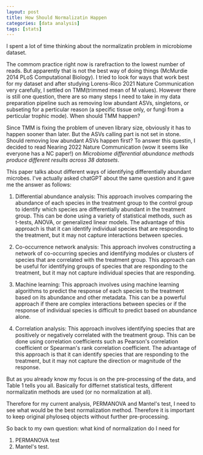 ```yaml
---
layout: post
title: How Should Normalizatin Happen
categories: [data analysis]
tags: [stats]
---
```


I spent a lot of time thinking about the normalizatin problem in microbiome dataset. 

The commom practice right now is rarefraction to the lowest number of reads. But apparently that is not the best way of doing things (McMurdie 2014 PLoS Computational Biology). I tried to look for ways that work best for my dataset and after studying Lorens-Rico 2021 Nature Communication very carefully, I settled on TMM(trimmed mean of M values). However there is still one question, there are so many steps I need to take in my data preparation pipeline such as removing low abundant ASVs, singletons, or subseting for a perticular reason (a specific tissue only, or fungi from a perticular trophic mode). When should TMM happen?

Since TMM is fixing the problem of uneven library size, obviously it has to happen sooner than later. But the ASVs calling part is not set in stone. Should removing low abundant ASVs happen first? To answer this questin,
I decided to read Nearing 2022 Nature Communication (wow it seems like everyone has a NC paper!) on _Microbiome differential abundance methods produce different results across 38 datasets_.

This paper talks about different ways of identifying differentially abundant microbes. I've actually asked chatGPT about the same question and it gave me the answer as follows:

1. Differential abundance analysis: This approach involves comparing the abundance of each species in the treatment group to the control group to identify which species are differentially abundant in the treatment group. This can be done using a variety of statistical methods, such as t-tests, ANOVA, or generalized linear models. The advantage of this approach is that it can identify individual species that are responding to the treatment, but it may not capture interactions between species.

2. Co-occurrence network analysis: This approach involves constructing a network of co-occurring species and identifying modules or clusters of species that are correlated with the treatment group. This approach can be useful for identifying groups of species that are responding to the treatment, but it may not capture individual species that are responding.

3. Machine learning: This approach involves using machine learning algorithms to predict the response of each species to the treatment based on its abundance and other metadata. This can be a powerful approach if there are complex interactions between species or if the response of individual species is difficult to predict based on abundance alone.

4. Correlation analysis: This approach involves identifying species that are positively or negatively correlated with the treatment group. This can be done using correlation coefficients such as Pearson's correlation coefficient or Spearman's rank correlation coefficient. The advantage of this approach is that it can identify species that are responding to the treatment, but it may not capture the direction or magnitude of the response.

But as you already know my focus is on the pre-processing of the data, and Table 1 tells you all. Basically for differnet statistical tests, different normalizatin methods are used (or no normalization at all).

Therefore for my current analysis, PERMANOVA and Mantel's test, I need to see what would be the best normalization method. Therefore it is important to keep original phyloseq objects without further pre-processing.

So back to my own question: what kind of normalization do I need for 
1. PERMANOVA test
2. Mantel's test.


